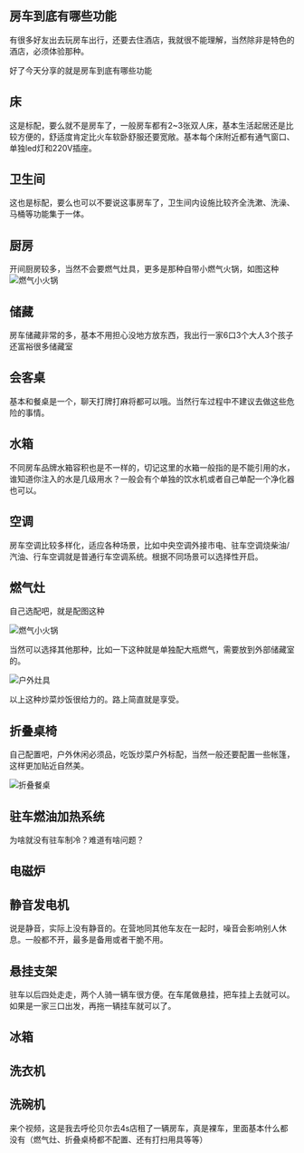 房车到底有哪些功能
---

有很多好友出去玩房车出行，还要去住酒店，我就很不能理解，当然除非是特色的酒店，必须体验那种。

好了今天分享的就是房车到底有哪些功能

## 床

这是标配，要么就不是房车了，一般房车都有2~3张双人床，基本生活起居还是比较方便的，舒适度肯定比火车软卧舒服还要宽敞。基本每个床附近都有通气窗口、单独led灯和220V插座。

## 卫生间

这也是标配，要么也可以不要说这事房车了，卫生间内设施比较齐全洗漱、洗澡、马桶等功能集于一体。

## 厨房

开间厨房较多，当然不会要燃气灶具，更多是那种自带小燃气火锅，如图这种
![燃气小火锅](https://www.zhangjinglin.cn/roadTrip/r1.png)

## 储藏

房车储藏非常的多，基本不用担心没地方放东西，我出行一家6口3个大人3个孩子还富裕很多储藏室

## 会客桌

基本和餐桌是一个，聊天打牌打麻将都可以哦。当然行车过程中不建议去做这些危险的事情。

## 水箱

不同房车品牌水箱容积也是不一样的，切记这里的水箱一般指的是不能引用的水，谁知道你注入的水是几级用水？一般会有个单独的饮水机或者自己单配一个净化器也可以。

## 空调

房车空调比较多样化，适应各种场景，比如中央空调外接市电、驻车空调烧柴油/汽油、行车空调就是普通行车空调系统。根据不同场景可以选择性开启。

## 燃气灶

自己选配吧，就是配图这种

![燃气小火锅](https://www.zhangjinglin.cn/roadTrip/r1.png)

当然可以选择其他那种，比如一下这种就是单独配大瓶燃气，需要放到外部储藏室的。

![户外灶具](https://www.zhangjinglin.cn/roadTrip/r2.png)

以上这种炒菜炒饭很给力的。路上简直就是享受。

## 折叠桌椅

自己配置吧，户外休闲必须品，吃饭炒菜户外标配，当然一般还要配置一些帐篷，这样更加贴近自然美。

![折叠餐桌](https://www.zhangjinglin.cn/roadTrip/r3.png)

## 驻车燃油加热系统

为啥就没有驻车制冷？难道有啥问题？

## 电磁炉

## 静音发电机

说是静音，实际上没有静音的。在营地同其他车友在一起时，噪音会影响别人休息。一般都不开，最多是备用或者干脆不用。

## 悬挂支架

驻车以后四处走走，两个人骑一辆车很方便。在车尾做悬挂，把车挂上去就可以。如果是一家三口出发，再拖一辆挂车就可以了。

## 冰箱

## 洗衣机

## 洗碗机

来个视频，这是我去呼伦贝尔去4s店租了一辆房车，真是裸车，里面基本什么都没有（燃气灶、折叠桌椅都不配置、还有打扫用具等等）

